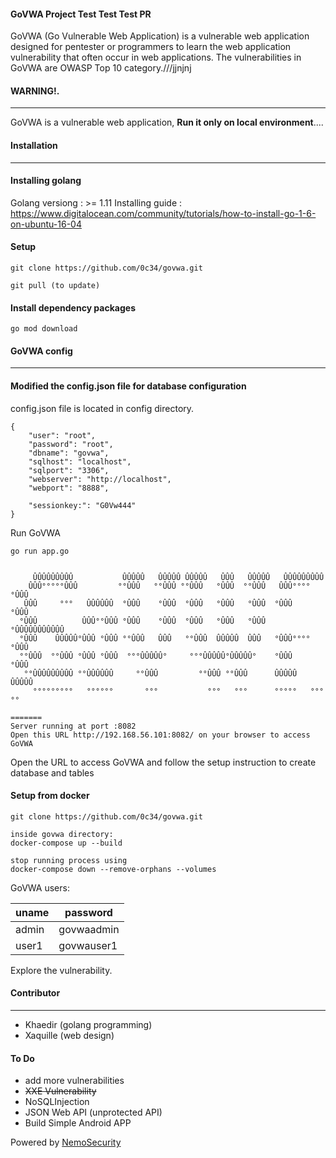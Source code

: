 #### GoVWA Project Test Test Test PR
GoVWA (Go Vulnerable Web Application) is a vulnerable web application designed for pentester or programmers to learn the web application vulnerability that often occur in web applications. The vulnerabilities in GoVWA are OWASP Top 10 category.///jjnjnj

#### WARNING!.
---
GoVWA is a vulnerable web application, **Run it only on local environment**....

#### Installation
---
#### Installing golang
Golang versiong : >= 1.11 
Installing guide : https://www.digitalocean.com/community/tutorials/how-to-install-go-1-6-on-ubuntu-16-04

#### Setup
```
git clone https://github.com/0c34/govwa.git

git pull (to update)

```
#### Install dependency packages

```
go mod download 
```

#### GoVWA config
---
#### Modified the config.json file for database configuration

config.json file is located in config directory.

```
{
    "user": "root",
    "password": "root",
    "dbname": "govwa",
    "sqlhost": "localhost",
    "sqlport": "3306",
    "webserver": "http://localhost",
    "webport": "8888",

    "sessionkey:": "G0Vw444"
}

```
Run GoVWA 
```
go run app.go 
```
```

     ÛÛÛÛÛÛÛÛÛ           ÛÛÛÛÛ   ÛÛÛÛÛ ÛÛÛÛÛ   ÛÛÛ   ÛÛÛÛÛ   ÛÛÛÛÛÛÛÛÛ  
    ÛÛÛ°°°°°ÛÛÛ         °°ÛÛÛ   °°ÛÛÛ °°ÛÛÛ   °ÛÛÛ  °°ÛÛÛ   ÛÛÛ°°°°°ÛÛÛ 
   ÛÛÛ     °°°   ÛÛÛÛÛÛ  °ÛÛÛ    °ÛÛÛ  °ÛÛÛ   °ÛÛÛ   °ÛÛÛ  °ÛÛÛ    °ÛÛÛ 
  °ÛÛÛ          ÛÛÛ°°ÛÛÛ °ÛÛÛ    °ÛÛÛ  °ÛÛÛ   °ÛÛÛ   °ÛÛÛ  °ÛÛÛÛÛÛÛÛÛÛÛ 
  °ÛÛÛ    ÛÛÛÛÛ°ÛÛÛ °ÛÛÛ °°ÛÛÛ   ÛÛÛ   °°ÛÛÛ  ÛÛÛÛÛ  ÛÛÛ   °ÛÛÛ°°°°°ÛÛÛ 
  °°ÛÛÛ  °°ÛÛÛ °ÛÛÛ °ÛÛÛ  °°°ÛÛÛÛÛ°     °°°ÛÛÛÛÛ°ÛÛÛÛÛ°    °ÛÛÛ    °ÛÛÛ 
   °°ÛÛÛÛÛÛÛÛÛ °°ÛÛÛÛÛÛ     °°ÛÛÛ         °°ÛÛÛ °°ÛÛÛ      ÛÛÛÛÛ   ÛÛÛÛÛ
     °°°°°°°°°   °°°°°°       °°°           °°°   °°°      °°°°°   °°°°° 

=======
Server running at port :8082
Open this URL http://192.168.56.101:8082/ on your browser to access GoVWA

```
Open the URL to access GoVWA and follow the setup instruction to create database and tables

#### Setup from docker
```
git clone https://github.com/0c34/govwa.git

inside govwa directory:
docker-compose up --build

stop running process using
docker-compose down --remove-orphans --volumes

```

GoVWA users:

|uname|password|
|-----|--------|
|admin|govwaadmin|
|user1|govwauser1|

Explore the vulnerability.

#### Contributor
---
* Khaedir (golang programming)
* Xaquille (web design)

#### To Do

* add more vulnerabilities
* ~~XXE Vulnerability~~
* NoSQLInjection
* JSON Web API (unprotected API)
* Build Simple Android APP

Powered by [NemoSecurity](https://nemosecurity.com)
